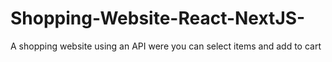 # Shopping-Website-React-NextJS-
A shopping website using an API were you can select items and add to cart
